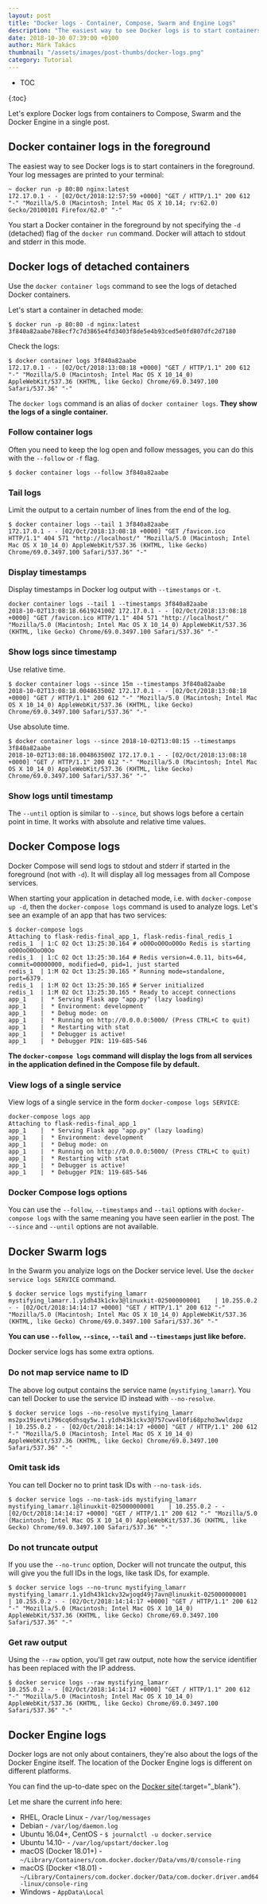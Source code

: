 ```yaml
---
layout: post
title: "Docker logs - Container, Compose, Swarm and Engine Logs"
description: "The easiest way to see Docker logs is to start containers in the foreground. There are many ways to see logs of detached containers, the easiest is to use the `docker container logs` command. With several handy options this command will save you hours."
date: 2018-10-30 07:39:00 +0100
author: Márk Takács
thumbnail: "/assets/images/post-thumbs/docker-logs.png"
category: Tutorial
---
```


<!-- prettier-ignore -->
* TOC
<!-- prettier-ignore -->
{:toc}

Let's explore Docker logs from containers to Compose, Swarm and the Docker Engine in a single post.

## Docker container logs in the foreground

The easiest way to see Docker logs is to start containers in the foreground. Your log messages are printed to your terminal:

```shell
~ docker run -p 80:80 nginx:latest
172.17.0.1 - - [02/Oct/2018:12:57:59 +0000] "GET / HTTP/1.1" 200 612 "-" "Mozilla/5.0 (Macintosh; Intel Mac OS X 10.14; rv:62.0) Gecko/20100101 Firefox/62.0" "-"
```

You start a Docker container in the foreground by not specifying the `-d` (detached) flag of the `docker run` command. Docker will attach to stdout and stderr in this mode.

## Docker logs of detached containers

Use the `docker container logs` command to see the logs of detached Docker containers.

Let's start a container in detached mode:

```shell
$ docker run -p 80:80 -d nginx:latest
3f840a82aabe788ecf7c7d3865e4fd3403f8de5e4b93ced5e0fd807dfc2d7180
```

Check the logs:

```shell
$ docker container logs 3f840a82aabe
172.17.0.1 - - [02/Oct/2018:13:08:18 +0000] "GET / HTTP/1.1" 200 612 "-" "Mozilla/5.0 (Macintosh; Intel Mac OS X 10_14_0) AppleWebKit/537.36 (KHTML, like Gecko) Chrome/69.0.3497.100 Safari/537.36" "-"
```

The `docker logs` command is an alias of `docker container logs`. **They show the logs of a single container.**

### Follow container logs

Often you need to keep the log open and follow messages, you can do this with the `--follow` or `-f` flag.

```shell
$ docker container logs --follow 3f840a82aabe
```

### Tail logs

Limit the output to a certain number of lines from the end of the log.

```shell
$ docker container logs --tail 1 3f840a82aabe
172.17.0.1 - - [02/Oct/2018:13:08:18 +0000] "GET /favicon.ico HTTP/1.1" 404 571 "http://localhost/" "Mozilla/5.0 (Macintosh; Intel Mac OS X 10_14_0) AppleWebKit/537.36 (KHTML, like Gecko) Chrome/69.0.3497.100 Safari/537.36" "-"
```

### Display timestamps

Display timestamps in Docker log output with `--timestamps` or `-t`.

```shell
docker container logs --tail 1 --timestamps 3f840a82aabe
2018-10-02T13:08:18.661924100Z 172.17.0.1 - - [02/Oct/2018:13:08:18 +0000] "GET /favicon.ico HTTP/1.1" 404 571 "http://localhost/" "Mozilla/5.0 (Macintosh; Intel Mac OS X 10_14_0) AppleWebKit/537.36 (KHTML, like Gecko) Chrome/69.0.3497.100 Safari/537.36" "-"
```

### Show logs since timestamp

Use relative time.

```shell
$ docker container logs --since 15m --timestamps 3f840a82aabe
2018-10-02T13:08:18.004863500Z 172.17.0.1 - - [02/Oct/2018:13:08:18 +0000] "GET / HTTP/1.1" 200 612 "-" "Mozilla/5.0 (Macintosh; Intel Mac OS X 10_14_0) AppleWebKit/537.36 (KHTML, like Gecko) Chrome/69.0.3497.100 Safari/537.36" "-"
```

Use absolute time.

```shell
$ docker container logs --since 2018-10-02T13:08:15 --timestamps 3f840a82aabe
2018-10-02T13:08:18.004863500Z 172.17.0.1 - - [02/Oct/2018:13:08:18 +0000] "GET / HTTP/1.1" 200 612 "-" "Mozilla/5.0 (Macintosh; Intel Mac OS X 10_14_0) AppleWebKit/537.36 (KHTML, like Gecko) Chrome/69.0.3497.100 Safari/537.36" "-"
```

### Show logs until timestamp

The `--until` option is similar to `--since`, but shows logs before a certain point in time. It works with absolute and relative time values.

## Docker Compose logs

Docker Compose will send logs to stdout and stderr if started in the foreground (not with `-d`). It will display all log messages from all Compose services.

When starting your application in detached mode, i.e. with `docker-compose up -d`, then the `docker-compose logs` command is used to analyze logs. Let's see an example of an app that has two services:

```shell
$ docker-compose logs
Attaching to flask-redis-final_app_1, flask-redis-final_redis_1
redis_1  | 1:C 02 Oct 13:25:30.164 # oO0OoO0OoO0Oo Redis is starting oO0OoO0OoO0Oo
redis_1  | 1:C 02 Oct 13:25:30.164 # Redis version=4.0.11, bits=64, commit=00000000, modified=0, pid=1, just started
redis_1  | 1:M 02 Oct 13:25:30.165 * Running mode=standalone, port=6379.
redis_1  | 1:M 02 Oct 13:25:30.165 # Server initialized
redis_1  | 1:M 02 Oct 13:25:30.165 * Ready to accept connections
app_1    |  * Serving Flask app "app.py" (lazy loading)
app_1    |  * Environment: development
app_1    |  * Debug mode: on
app_1    |  * Running on http://0.0.0.0:5000/ (Press CTRL+C to quit)
app_1    |  * Restarting with stat
app_1    |  * Debugger is active!
app_1    |  * Debugger PIN: 119-685-546
```

**The `docker-compose logs` command will display the logs from all services in the application defined in the Compose file by default.**

### View logs of a single service

View logs of a single service in the form `docker-compose logs SERVICE`:

```shell
docker-compose logs app
Attaching to flask-redis-final_app_1
app_1    |  * Serving Flask app "app.py" (lazy loading)
app_1    |  * Environment: development
app_1    |  * Debug mode: on
app_1    |  * Running on http://0.0.0.0:5000/ (Press CTRL+C to quit)
app_1    |  * Restarting with stat
app_1    |  * Debugger is active!
app_1    |  * Debugger PIN: 119-685-546
```

### Docker Compose logs options

You can use the `--follow`, `--timestamps` and `--tail` options with `docker-compose logs` with the same meaning you have seen earlier in the post. The `--since` and `--until` options are not available.

## Docker Swarm logs

In the Swarm you analyize logs on the Docker service level. Use the `docker service logs SERVICE` command.

```shell
$ docker service logs mystifying_lamarr
mystifying_lamarr.1.y1dh43k1ckv3@linuxkit-025000000001    | 10.255.0.2 - - [02/Oct/2018:14:14:17 +0000] "GET / HTTP/1.1" 200 612 "-" "Mozilla/5.0 (Macintosh; Intel Mac OS X 10_14_0) AppleWebKit/537.36 (KHTML, like Gecko) Chrome/69.0.3497.100 Safari/537.36" "-"
```

**You can use `--follow`, `--since`, `--tail` and `--timestamps` just like before.**

Docker service logs has some extra options.

### Do not map service name to ID

The above log output contains the service name (`mystifying_lamarr`). You can tell Docker to use the service ID instead with `--no-resolve`.

```shell
$ docker service logs --no-resolve mystifying_lamarr
ms2px19ievti796cq6dhsqy5w.1.y1dh43k1ckv3@757cwv4l0fi68pzho3wwldxpz    | 10.255.0.2 - - [02/Oct/2018:14:14:17 +0000] "GET / HTTP/1.1" 200 612 "-" "Mozilla/5.0 (Macintosh; Intel Mac OS X 10_14_0) AppleWebKit/537.36 (KHTML, like Gecko) Chrome/69.0.3497.100 Safari/537.36" "-"
```

### Omit task ids

You can tell Docker no to print task IDs with `--no-task-ids`.

```shell
$ docker service logs --no-task-ids mystifying_lamarr
mystifying_lamarr.1@linuxkit-025000000001    | 10.255.0.2 - - [02/Oct/2018:14:14:17 +0000] "GET / HTTP/1.1" 200 612 "-" "Mozilla/5.0 (Macintosh; Intel Mac OS X 10_14_0) AppleWebKit/537.36 (KHTML, like Gecko) Chrome/69.0.3497.100 Safari/537.36" "-"
```

### Do not truncate output

If you use the `--no-trunc` option, Docker will not truncate the output, this will give you the full IDs in the logs, like task IDs, for example.

```shell
$ docker service logs --no-trunc mystifying_lamarr
mystifying_lamarr.1.y1dh43k1ckv32wjoqd49j7avn@linuxkit-025000000001    | 10.255.0.2 - - [02/Oct/2018:14:14:17 +0000] "GET / HTTP/1.1" 200 612 "-" "Mozilla/5.0 (Macintosh; Intel Mac OS X 10_14_0) AppleWebKit/537.36 (KHTML, like Gecko) Chrome/69.0.3497.100 Safari/537.36" "-"
```

### Get raw output

Using the `--raw` option, you'll get raw output, note how the service identifier has been replaced with the IP address.

```shell
$ docker service logs --raw mystifying_lamarr
10.255.0.2 - - [02/Oct/2018:14:14:17 +0000] "GET / HTTP/1.1" 200 612 "-" "Mozilla/5.0 (Macintosh; Intel Mac OS X 10_14_0) AppleWebKit/537.36 (KHTML, like Gecko) Chrome/69.0.3497.100 Safari/537.36" "-"
```

## Docker Engine logs

Docker logs are not only about containers, they're also about the logs of the Docker Engine itself. The location of the Docker Engine logs is different on different platforms.

You can find the up-to-date spec on the [Docker site](https://docs.docker.com/config/daemon/#read-the-logs){:target="\_blank"}.

Let me share the current info here:

- RHEL, Oracle Linux - `/var/log/messages`
- Debian - `/var/log/daemon.log`
- Ubuntu 16.04+, CentOS - `$ journalctl -u docker.service`
- Ubuntu 14.10- - `/var/log/upstart/docker.log`
- macOS (Docker 18.01+) - `~/Library/Containers/com.docker.docker/Data/vms/0/console-ring`
- macOS (Docker <18.01) - `~/Library/Containers/com.docker.docker/Data/com.docker.driver.amd64-linux/console-ring`
- Windows - `AppData\Local`
